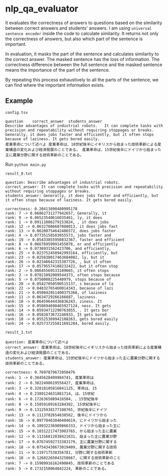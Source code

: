 # nlp_qa_evaluator

It evaluates the correctness of answers to questions based on the similarity between correct answers and students' answers. I am using `universal sentence encoder` inside the code to calculate similarity. It returns not only the correctness of answers, but also which part of the sentence is important.  

In evaluation, it masks the part of the sentence and calculates similarity to the correct answer. The masked sentence has the loss of information. The correctness difference between the full sentence and the masked sentence means the importance of the part of the sentence.

By repeating this process exhaustively to all the parts of the sentence, we can find where the important information exists.
## Example
`config.tsv`
```
question	correct_answer	students_answer	
Describe advantages of industrial robots.	It can complete tasks with precision and repeatability without requiring stoppages or breaks.	Generally, it does jobs faster and efficiently, but it often stops because of laziness. It gets bored easily.
産業革命について述べよ	産業革命は、18世紀後半にイギリスから始まった技術革新による産業構造の変化および経済発展のことである。	産業革命は、15世紀後半にドイツから始まった主に農業分野に関する技術革新のことである。
```

Run `python main.py`

`result_0.txt`  
```
question: Describe advantages of industrial robots.
correct_answer: It can complete tasks with precision and repeatability without requiring stoppages or breaks.
students_answer: Generally, it does jobs faster and efficiently, but it often stops because of laziness. It gets bored easily.

correctness: 0.20413890480995178
rank: 7 -> 0.06862731277942657, Generally, it
rank: 9 -> 0.06523540616035461, ly, it does
rank: 1 -> 0.09111086279153824, , it does jobs
rank: 12 -> 0.06327086687088013, it does jobs fast
rank: 13 -> 0.06200754642486572, does jobs faster
rank: 4 -> 0.07735158503055573, jobs faster and
rank: 19 -> 0.05433855950832367, faster and efficient
rank: 8 -> 0.06676959991455078, er and efficiently
rank: 6 -> 0.0736931562423706, and efficiently,
rank: 25 -> 0.023752450942993164, efficiently, but
rank: 23 -> 0.025838017463684082, ly, but it
rank: 26 -> 0.02346642315387726, , but it often
rank: 17 -> 0.05795574188232422, but it often stop
rank: 2 -> 0.08645569533109665, it often stops
rank: 3 -> 0.07821092009544373, often stops because
rank: 5 -> 0.0750008225440979, stops because of
rank: 20 -> 0.05427050590515137, s because of la
rank: 22 -> 0.04832765460014343, because of lazi
rank: 21 -> 0.050842851400375366, of laziness
rank: 11 -> 0.0634729266166687, laziness.
rank: 10 -> 0.06459644436836243, ziness. It
rank: 15 -> 0.058694690465927124, ness. It gets
rank: 14 -> 0.05934712290763855, . It gets bor
rank: 16 -> 0.0582873672246933, It gets bored
rank: 18 -> 0.05525369942188263, gets bored easily
rank: 24 -> 0.025737255811691284, bored easily.

```

`result_1.txt`
```
question: 産業革命について述べよ
correct_answer: 産業革命は、18世紀後半にイギリスから始まった技術革新による産業構造の変化および経済発展のことである。
students_answer: 産業革命は、15世紀後半にドイツから始まった主に農業分野に関する技術革新のことである。

correctness: 0.7697879672050476
rank: 1 -> 0.3845628499984741, 産業革命は
rank: 2 -> 0.3822498619556427, 産業革命は、
rank: 3 -> 0.32818105816841125, 革命は、15
rank: 4 -> 0.2389124631881714, は、15世紀
rank: 6 -> 0.1726365089416504, 、15世紀後半
rank: 8 -> 0.15859109163284302, 15世紀後半に
rank: 9 -> 0.13125938177108765, 世紀後半にドイツ
rank: 13 -> 0.1113702654838562, 後半にドイツから
rank: 16 -> 0.09778463840484619, にドイツから始まった
rank: 14 -> 0.10932236909866333, ドイツから始まった主に
rank: 15 -> 0.10312217473983765, から始まった主に農業
rank: 12 -> 0.11316812038421631, 始まった主に農業分野
rank: 17 -> 0.07674592733383179, 主に農業分野に関する
rank: 18 -> 0.07543438673019409, 農業分野に関する技術
rank: 11 -> 0.119717538356781, 分野に関する技術革新
rank: 10 -> 0.12682265043258667, に関する技術革新のこと
rank: 7 -> 0.15909916162490845, 技術革新のことである
rank: 5 -> 0.1732158064842224, 革新のことである。

```
